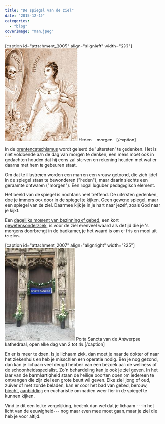 ```yaml
---
title: "De spiegel van de ziel"
date: "2015-12-19"
categories: 
  - "blog"
coverImage: "man.jpeg"
---
```


\[caption id="attachment\_2005" align="alignleft" width="233"\]![Heden... morgen...](images/vrouw-233x300.jpeg) Heden... morgen...\[/caption\]

In de [prentencatechismus](http://prentencatechismus.org/uncategorized/de-vier-uitersten-in-het-algemeen-de-dood/) wordt geleerd de 'uitersten' te gedenken. Het is niet voldoende aan de dag van morgen te denken, een mens moet ook in gedachten houden dat hij eens zal sterven en rekening houden met wat er daarna met hem te gebeuren staat.

Om dat te illustreren worden een man en een vrouw getoond, die zich ijdel in de spiegel staan te bewonderen ("heden"), maar daarin slechts een geraamte ontwaren ("morgen"). Een nogal luguber pedagogisch element.

Het beeld van de spiegel is nochtans heel treffend. De uitersten gedenken, doe je immers ook door in de spiegel te kijken. Geen gewone spiegel, maar een spiegel van de ziel. Daarmee kijk je in je hart naar jezelf, zoals God naar je kijkt.

Een [dagelijks moment van bezinning of gebed](http://alledaags.gelovenleren.net/), een kort [gewetensonderzoek](http://www.jezuieten.org/nl/in-de-reeks-ignatiaanse-pedagogie-het-gewetensonderzoek), is voor de ziel evenveel waard als de tijd die je 's morgens doorbrengt in de badkamer, je het waard is om er fris en mooi uit te zien.

\[caption id="attachment\_2007" align="alignright" width="225"\][![Porta Sancta van de Antwerpse kathedraal, open elke dag van 2 tot 4u.](images/foto_1450080556-225x300.jpg)](http://www.dekathedraal.be/nl/barmhartigheid.htm) Porta Sancta van de Antwerpse kathedraal, open elke dag van 2 tot 4u.\[/caption\]

En er is meer te doen. Is je lichaam ziek, dan moet je naar de dokter of naar het ziekenhuis en heb je misschien een operatie nodig. Ben je nog gezond, dan kan je lichaam veel deugd hebben van een bezoek aan de wellness of de schoonheidsspecialist. Zo'n behandeling kan je ook je ziel geven. In het jaar van de barmhartigheid staan de [heilige poorten](http://www.katholieknieuwsblad.nl/nieuws/overzicht-heilige-deuren-nederlandse-en-vlaamse-bisdommen) open om iedereen te ontvangen die zijn ziel een grote beurt wil geven. Elke ziel, jong of oud, zuiver of met zonde beladen, kan er door het bad van gebed, berouw, [biecht](/blog/biecht/), [aanbidding](http://www.veniteadoremus.be/) en eucharistie om nadien weer fier in de spiegel te kunnen kijken.

Vind je dit een leuke vergelijking, bedenk dan wel dat je lichaam ---in het licht van de eeuwigheid--- nog maar even mee moet gaan, maar je ziel die heb je voor altijd.
